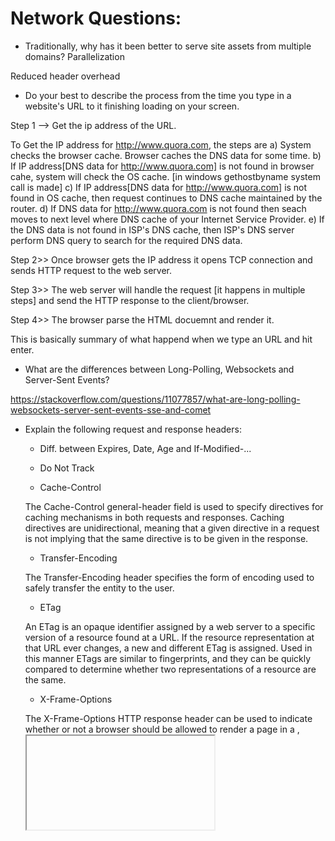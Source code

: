 # Network Questions:

* Traditionally, why has it been better to serve site assets from multiple domains?
Parallelization

Reduced header overhead


* Do your best to describe the process from the time you type in a website's URL to it finishing loading on your screen.


Step 1 -->  Get the ip address of the URL.

To Get the IP address for http://www.quora.com, the steps are
a) System checks the browser cache. Browser caches the DNS data for some time.
b) If IP address[DNS data for http://www.quora.com]   is not found in browser cahe, system will check the OS cache. [in windows gethostbyname system call is made]
c) If IP address[DNS data for http://www.quora.com] is not found in  OS cache, then  request continues to DNS cache maintained by the router.
d) If DNS data for http://www.quora.com is not found then seach moves to next level where DNS cache of your Internet Service Provider.
e) If the  DNS data is not found in ISP's DNS cache, then ISP's DNS server perform DNS query to search for the required DNS data.


Step 2>> Once browser gets the IP address it opens TCP connection and sends HTTP request to  the web server.

Step 3>> The web server will handle the request [it happens in multiple steps] and send the HTTP response to the client/browser.

Step 4>> The browser parse the HTML docuemnt and render it.



This is basically summary of what happend when we type an URL and hit enter.

* What are the differences between Long-Polling, Websockets and Server-Sent Events?


https://stackoverflow.com/questions/11077857/what-are-long-polling-websockets-server-sent-events-sse-and-comet






* Explain the following request and response headers:

  * Diff. between Expires, Date, Age and If-Modified-...
  
  
  * Do Not Track
  
  
  
  
  * Cache-Control
  
  The Cache-Control general-header field is used to specify directives for caching mechanisms in both requests and responses. Caching directives are unidirectional, meaning that a given directive in a request is not implying that the same directive is to be given in the response.
  
  
  
  * Transfer-Encoding
  
  The Transfer-Encoding header specifies the form of encoding used to safely transfer the entity to the user.
  
  
  
  * ETag
  
  An ETag is an opaque identifier assigned by a web server to a specific version of a resource found at a URL. If the resource representation at that URL ever changes, a new and different ETag is assigned. Used in this manner ETags are similar to fingerprints, and they can be quickly compared to determine whether two representations of a resource are the same.
  
  
  
  * X-Frame-Options
  
  The X-Frame-Options HTTP response header can be used to indicate whether or not a browser should be allowed to render a page in a <frame>, <iframe> or <object> . Sites can use this to avoid clickjacking attacks, by ensuring that their content is not embedded into other sites.
  
  
  
  
  
* What are HTTP methods? List all HTTP methods that you know, and explain them.


https://www.tutorialspoint.com/http/http_methods.htm
